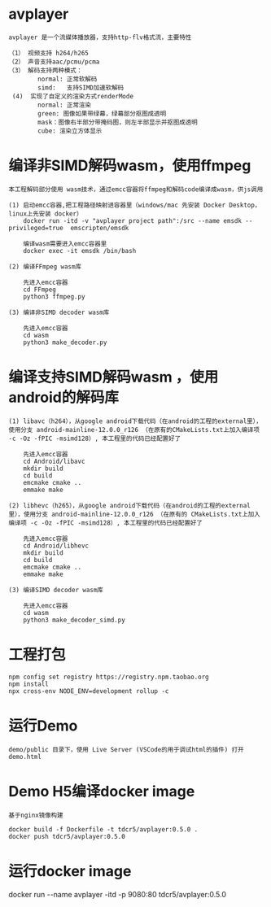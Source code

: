# avplayer
    avplayer 是一个流媒体播放器，支持http-flv格式流，主要特性
    
    （1） 视频支持 h264/h265
    （2） 声音支持aac/pcmu/pcma
    （3） 解码支持两种模式：
            normal: 正常软解码
            simd:   支持SIMD加速软解码
     (4)  实现了自定义的渲染方式renderMode
            normal: 正常渲染
            green: 图像如果带绿幕，绿幕部分抠图成透明
            mask：图像右半部分带掩码图，则左半部显示并抠图成透明
            cube: 渲染立方体显示



# 编译非SIMD解码wasm，使用ffmpeg
    本工程解码部分使用 wasm技术，通过emcc容器将ffmpeg和解码code编译成wasm，供js调用

    (1) 启动emcc容器,把工程路径映射进容器里（windows/mac 先安装 Docker Desktop， linux上先安装 docker）
        docker run -itd -v "avplayer project path":/src --name emsdk --privileged=true  emscripten/emsdk

        编译wasm需要进入emcc容器里
        docker exec -it emsdk /bin/bash

    (2) 编译FFmpeg wasm库
        
        先进入emcc容器
        cd FFmpeg
        python3 ffmpeg.py

    (3) 编译非SIMD decoder wasm库 

        先进入emcc容器
        cd wasm
        python3 make_decoder.py

 # 编译支持SIMD解码wasm ，使用android的解码库

    (1) libavc（h264），从google android下载代码（在android的工程的external里），使用分支 android-mainline-12.0.0_r126 （在原有的CMakeLists.txt上加入编译项 -c -Oz -fPIC -msimd128）, 本工程里的代码已经配置好了

        先进入emcc容器
        cd Android/libavc
        mkdir build
        cd build
        emcmake cmake ..
        emmake make       

    (2) libhevc（h265），从google android下载代码（在android的工程的external里），使用分支 android-mainline-12.0.0_r126 （在原有的 CMakeLists.txt上加入编译项 -c -Oz -fPIC -msimd128）, 本工程里的代码已经配置好了

        先进入emcc容器
        cd Android/libhevc
        mkdir build
        cd build
        emcmake cmake ..
        emmake make    

    (3) 编译SIMD decoder wasm库 

        先进入emcc容器
        cd wasm
        python3 make_decoder_simd.py

# 工程打包
   
    npm config set registry https://registry.npm.taobao.org
    npm install
    npx cross-env NODE_ENV=development rollup -c 

# 运行Demo

    demo/public 目录下，使用 Live Server (VSCode的用于调试html的插件) 打开 demo.html


# Demo H5编译docker image

    基于nginx镜像构建

    docker build -f Dockerfile -t tdcr5/avplayer:0.5.0 .
    docker push tdcr5/avplayer:0.5.0



# 运行docker image

docker run --name avplayer -itd -p 9080:80 tdcr5/avplayer:0.5.0





